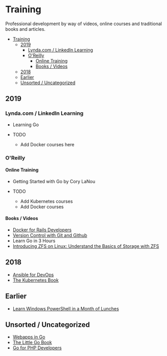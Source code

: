 # Training

Professional development by way of videos, online courses and traditional
books and articles.

- [Training](#Training)
  - [2019](#2019)
    - [Lynda.com / LinkedIn Learning](#Lyndacom--LinkedIn-Learning)
    - [O'Reilly](#OReilly)
      - [Online Training](#Online-Training)
      - [Books / Videos](#Books--Videos)
  - [2018](#2018)
  - [Earlier](#Earlier)
  - [Unsorted / Uncategorized](#Unsorted--Uncategorized)

## 2019

### Lynda.com / LinkedIn Learning

- Learning Go

- TODO
  - Add Docker courses here

### O'Reilly

#### Online Training

- Getting Started with Go by Cory LaNou

- TODO
  - Add Kubernetes courses
  - Add Docker courses

#### Books / Videos

- [Docker for Rails Developers](https://learning.oreilly.com/api/v1/dashboard/continue/9781680506730)
- [Version Control with Git and Github](https://learning.oreilly.com/videos/-/9781634625326/continue)
- Learn Go in 3 Hours
- [Introducing ZFS on Linux: Understand the Basics of Storage with ZFS](https://learning.oreilly.com/library/view/introducing-zfs-on/9781484233061/)

## 2018

- [Ansible for DevOps](https://www.ansiblefordevops.com/)
- [The Kubernetes Book](https://leanpub.com/thekubernetesbook)

## Earlier

- [Learn Windows PowerShell in a Month of Lunches](https://www.manning.com/books/learn-windows-powershell-in-a-month-of-lunches)

## Unsorted / Uncategorized

- [Webapps in Go](https://leanpub.com/antitextbookGo)
- [The Little Go Book](https://www.openmymind.net/The-Little-Go-Book/)
- [Go for PHP Developers](https://leanpub.com/go-for-php-devs/)

